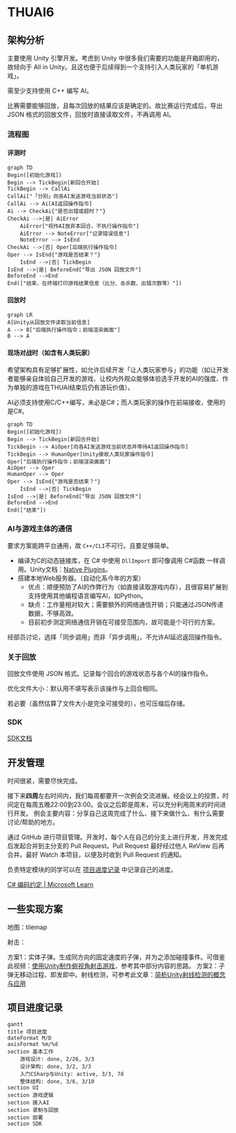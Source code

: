 # THUAI6

## 架构分析

主要使用 Unity 引擎开发。考虑到 Unity 中很多我们需要的功能是开箱即用的，故倾向于 All in Unity。且这也便于后续得到一个支持引入人类玩家的「单机游戏」。

需至少支持使用 C++ 编写 AI。

比赛需要能够回放，且每次回放的结果应该是确定的。故比赛运行完成后，导出 JSON 格式的回放文件，回放时直接读取文件，不再调用 AI。

### 流程图

#### 评测时

```mermaid
graph TD
Begin([初始化游戏])
Begin --> TickBegin[新回合开始]
TickBegin --> CallAi
CallAi["「分别」向各AI发送游戏当前状态"]
CallAi --> Ai[AI返回操作指令]
Ai --> CheckAi{"是否出错或超时？"}
CheckAi -->|是| AiError
    AiError["视作AI放弃本回合，不执行操作指令"]
    AiError --> NoteError["记录错误信息"]
    NoteError --> IsEnd
CheckAi -->|否| Oper[后端执行操作指令]
Oper --> IsEnd{"游戏是否结束？"}
    IsEnd -->|否| TickBegin
IsEnd -->|是| BeforeEnd["导出 JSON 回放文件"]
BeforeEnd -->End
End(["结束，在终端打印游戏结果信息（比分、击杀数、出错次数等）"])
```

#### 回放时

```mermaid
graph LR
A[Unity从回放文件读取当前信息]
A --> B["后端执行操作指令；前端渲染画面"]
B --> A
```

#### 现场对战时（如含有人类玩家）

希望架构具有足够扩展性，如允许后续开发「让人类玩家参与」的功能（如让开发者能够亲自体验自己开发的游戏、让校内外观众能够体验选手开发的AI的强度、作为单独的游戏在THUAI结束后仍有游玩价值）。

AI必须支持使用C/C++编写，未必是C#；而人类玩家的操作在前端接收，使用的是C#。

```mermaid
graph TD
Begin([初始化游戏])
Begin --> TickBegin[新回合开始]
TickBegin --> AiOper[向各AI发送游戏当前状态并等待AI返回操作指令]
TickBegin --> HumanOper[Unity接收人类玩家操作指令]
Oper["后端执行操作指令；前端渲染画面"]
AiOper --> Oper
HumanOper --> Oper
Oper --> IsEnd{"游戏是否结束？"}
    IsEnd -->|否| TickBegin
IsEnd -->|是| BeforeEnd["导出 JSON 回放文件"]
BeforeEnd -->End
End(["结束"])
```

### AI与游戏主体的通信

要求方案能跨平台通用，故 `C++/CLI`不可行。且要足够简单。

- 编译为C的动态链接库，在 C# 中使用 `DllImport` 即可像调用 C#函数 一样调用。Unity文档：[Native Plugins](https://docs.unity3d.com/Manual/NativePlugins.html)。
- 搭建本地Web服务器。（自动化系今年的方案）
  - 优点：顺便预防了AI的作弊行为（如直接读取游戏内存），且很容易扩展到支持使用其他编程语言编写AI，如Python。
  - 缺点：工作量相对较大；需要额外的网络通信开销；只能通过JSON传递数据，不够高效。
  - 目前初步测定网络通信开销在可接受范围内，故可能是个可行的方案。

经部员讨论，选择「同步调用」而非「异步调用」，不允许AI延迟返回操作指令。

### 关于回放

回放文件使用 JSON 格式。记录每个回合的游戏状态与各个AI的操作指令。

优化文件大小：默认用不填写表示该操作与上回合相同。

若必要（虽然估算了文件大小是完全可接受的），也可压缩后存储。

### SDK

[SDK文档](docs/SDK文档.md)

## 开发管理

时间很紧，需要尽快完成。

接下来**四周**左右时间内，我们每周都要开一次例会交流进展。经会议上的投票，时间定在每周五晚22:00到23:00。会议之后即是周末，可以充分利用周末的时间进行开发。
例会主要内容：分享自己这周完成了什么、接下来做什么、有什么需要讨论/帮助的地方。

通过 GitHub 进行项目管理。开发时，每个人在自己的分支上进行开发，开发完成后发起合并到主分支的 Pull Request。Pull Request 最好经过他人 ReView 后再合并。最好 Watch 本项目，以便及时收到 Pull Request 的通知。

负责特定模块的同学可以在 [项目进度记录](#项目进度记录) 中记录自己的进度。

[C# 编码约定 | Microsoft Learn](https://learn.microsoft.com/zh-cn/dotnet/csharp/fundamentals/coding-style/coding-conventions)

## 一些实现方案

地图：tilemap

射击：

方案1：实体子弹。生成同方向的固定速度的子弹，并为之添加碰撞事件。可借鉴此视频：[使用Unity制作俯视角射击游戏](https://www.bilibili.com/video/BV1xb4y1D7PZ/)，参考其中部分内容的思路。
方案2：子弹无移动过程、即发即中。射线检测，可参考此文章：[简析Unity射线检测的概念与应用](https://zhuanlan.zhihu.com/p/421534861)

## 项目进度记录

```mermaid
gantt
title 项目进度
dateFormat M/D
axisFormat %m/%d
section 基本工作
    游戏设计: done, 2/26, 3/3
    设计架构: done, 3/2, 3/3
    入门CSharp与Unity: active, 3/3, 7d
    整体结构: done, 3/6, 3/10
section UI
section 游戏逻辑
section 接入AI
section 录制与回放
section 部署
section SDK
```
